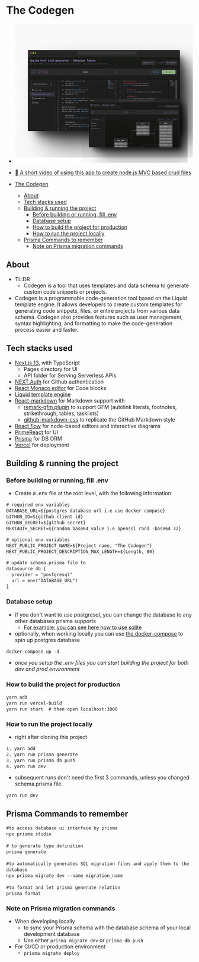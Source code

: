 # The Codegen

- ![project screenshot apr 24, 2023](screenshots/Group%2035.png)
- [🎥 A short video of using this app to create node.js MVC based crud files](https://drive.google.com/file/d/1GYLT_dNrmJN0VHL3i5qobWuZpu_toDZB/view?usp=sharing)

- [The Codegen](#the-codegen)
  - [About](#about)
  - [Tech stacks used](#tech-stacks-used)
  - [Building \& running the project](#building--running-the-project)
    - [Before building or running, fill .env](#before-building-or-running-fill-env)
    - [Database setup](#database-setup)
    - [How to build the project for production](#how-to-build-the-project-for-production)
    - [How to run the project locally](#how-to-run-the-project-locally)
  - [Prisma Commands to remember](#prisma-commands-to-remember)
    - [Note on Prisma migration commands](#note-on-prisma-migration-commands)

## About
- TL:DR 
  - Codegen is a tool that uses templates and data schema to generate custom code snippets or projects.
- Codegen is a programmable code-generation tool based on the Liquid template engine. It allows developers to create custom templates for generating code snippets, files, or entire projects from various data schema. Codegen also provides features such as user management, syntax highlighting, and formatting to make the code-generation process easier and faster.

## Tech stacks used

- [Next.js 13](https://nextjs.org/), with TypeScript
  - Pages directory for UI
  - API folder for Serving Serverless APIs
- [NEXT.Auth](https://next-auth.js.org/) for Github authentication
- [React Monaco editor](https://github.com/react-monaco-editor/react-monaco-editor) for Code blocks
- [Liquid template engine](https://github.com/harttle/liquidjs)
- [React-markdown](https://github.com/remarkjs/react-markdown) for Markdown support with
  - [remark-gfm plugin](https://github.com/remarkjs/remark-gfm) to support GFM (autolink literals, footnotes, strikethrough, tables, tasklists)
  - [github-markdown-css](https://github.com/sindresorhus/github-markdown-css) to replicate the GitHub Markdown style
- [React flow](https://reactflow.dev/) for node-based editors and interactive diagrams
- [PrimeReact](https://primereact.org/) for UI
- [Prisma](https://www.prisma.io/) for DB ORM
- [Vercel](Vercel.com) for deployment

## Building & running the project

### Before building or running, fill .env
- Create a .env file at the root level, with the following information

```
# required env variables
DATABASE_URL=${postgres database url i.e use docker compose}
GITHUB_ID=${github client id}
GITHUB_SECRET=${github secret}
NEXTAUTH_SECRET=${random base64 value i.e openssl rand -base64 32}
```

```
# optional env variables
NEXT_PUBLIC_PROJECT_NAME=${Project name, "The Codegen"}
NEXT_PUBLIC_PROJECT_DESCRIPTION_MAX_LENGTH=${Length, 80}
```

```
# update schema.prisma file to
datasource db {
  provider = "postgresql"
  url = env("DATABASE_URL") 
}
```

### Database setup

- if you don't want to use postgresql, you can change the database to any other databases prisma supports
  - [For example: you can see here how to use sqlite](https://www.prisma.io/docs/concepts/database-connectors/sqlite)
- optionally, when working locally you can use [the docker-compose](docker-compose.yml) to spin up postgres database

```shell
docker-compose up -d
```

- _once you setup the .env files you can start building the project for both dev and prod environment_

### How to build the project for production

```shell
yarn add
yarn run vercel-build
yarn run start  # then open localhost:3000
```

### How to run the project locally

- right after cloning this project

```shell
1. yarn add
2. yarn run prisma generate
3. yarn run prisma db push
4. yarn run dev
```

- subsequent runs don't need the first 3 commands, unless you changed schema.prisma file.

```shell
yarn run dev
```

## Prisma Commands to remember

```shell
#to access database ui interface by prisma
npx prisma studio

# to generate type definition
prisma generate

#to automatically generates SQL migration files and apply them to the database
npx prisma migrate dev --name migration_name

#to format and let prisma generate relation
prisma format
```

### Note on Prisma migration commands

- When developing locally
  - to sync your Prisma schema with the database schema of your local development database
  - Use either `prisma migrate dev` or `prisma db push`
- For CI/CD or production environment
  - `prisma migrate deploy`
